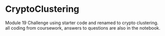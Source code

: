 # CryptoClustering
Module 19 Challenge
using starter code and renamed to crypto clustering.
all coding from coursework, answers to questions are also in the notebook.
